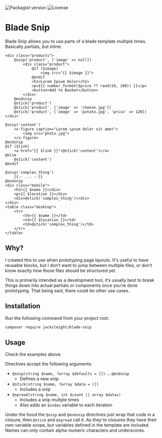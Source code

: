 ![Packagist version](https://flat.badgen.net/packagist/v/jacksleight/blade-snip)
![License](https://flat.badgen.net/github/license/jacksleight/blade-snip)

# Blade Snip

Blade Snip allows you to use parts of a blade template multiple times. Basically partials, but inline:

```blade
<div class="products">
    @snip('product', ['image' => null])
        <div class="product">
            @if ($image)
                <img src="{{ $image }}">
            @endif
            <h1>Lorem Ipsum Dolor</h1>
            <p>£{{ number_format($price ?? rand(10, 100)) }}</p>
            <button>Add to Basket</button>
        </div>
    @endsnip
    @stick('product')
    @stick('product', ['image' => 'cheese.jpg'])
    @stick('product', ['image' => 'potato.jpg', 'price' => 120])
</div>
```

```blade
@snip('content')
    <x-figure caption="Lorem ipsum dolor sit amet">
        <img src="photo.jpg">
    </x-figure>
@endsnip
@if ($link)
    <a href="{{ $link }}">@stick('content')</a>
@else
    @stick('content')
@endif
```

```blade
@snip('complex_thing')
    {{-- ... --}}
@endsnip
<div class="mobile">
    <h2>{{ $name }}</div>
    <p>{{ $location }}</div>
    <div>@stick('complex_thing')</div>    
</div>
<table class="desktop">
    <tr>
        <th>{{ $name }}</td>
        <td>{{ $location }}</td>
        <td>@stick('complex_thing')</td>
    </tr>
</table>
```

## Why?

I created this to use when prototyping page layouts. It's useful to have reusable blocks, but I don’t want to jump between multiple files, or don’t know exactly how those files should be structured yet.

This is primarily intended as a development tool, it’s usually best to break things down into actual partials or components once you’re done prototyping. That being said, there could be other use cases.

## Installation

Run the following command from your project root:

```bash
composer require jacksleight/blade-snip
```

## Usage

Check the examples above.

Directives accept the following arguments:

* `@snip(string $name, ?array $defaults = [])` … `@endsnip`
    * Defines a new snip
* `@stick(string $name, ?array $data = [])`
    * Includes a snip
* `@spread(string $name, int $count || array $datas)`
    * Includes a snip multple times
    * Also adds an `$index` variable to each iteration

Under the hood the `@snip` and `@endsnip` directives just wrap that code in a closure, then `@stick` and `@spread` call it. As they're closures they have their own variable scope, but variables defined in the template are included. Names can only contain alpha-numeric characters and underscores.
